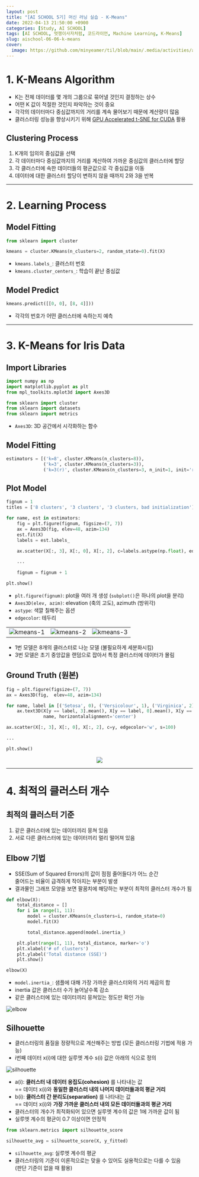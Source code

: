 ```yaml
---
layout: post
title: "[AI SCHOOL 5기] 머신 러닝 실습 - K-Means"
date: 2022-04-13 21:50:00 +0900
categories: [Study, AI SCHOOL]
tags: [AI SCHOOL, 멋쟁이사자처럼, 코드라이언, Machine Learning, K-Means]
slug: aischool-06-06-k-means
cover:
  image: https://github.com/minyeamer/til/blob/main/.media/activities/ai-school/cover.png?raw=true
---
```


# 1. K-Means Algorithm
- K는 전체 데이터를 몇 개의 그룹으로 묶어낼 것인지 결정하는 상수
- 어떤 K 값이 적절한 것인지 파악하는 것이 중요
- 각각의 데이터마다 중심값까지의 거리를 계속 물어보기 때문에 계산량이 많음
- 클러스터링 성능을 향상시키기 위해 [GPU Accelerated t-SNE for CUDA](https://github.com/CannyLab/tsne-cuda) 활용

## Clustering Process

1. K개의 임의의 중심값을 선택
2. 각 데이터마다 중심값까지의 거리를 계산하여 가까운 중심값의 클러스터에 할당
3. 각 클러스터에 속한 데이터들의 평균값으로 각 중심값을 이동
4. 데이터에 대한 클러스터 할당이 변하지 않을 때까지 2와 3을 반복

---

# 2. Learning Process

## Model Fitting

```python
from sklearn import cluster

kmeans = cluster.KMeans(n_clusters=2, random_state=0).fit(X) 
```

- `kmeans.labels_`: 클러스터 번호
- `kmeans.cluster_centers_`: 학습이 끝난 중심값

## Model Predict

```python
kmeans.predict([[0, 0], [8, 4]]))
```

- 각각의 번호가 어떤 클러스터에 속하는지 예측

---

# 3. K-Means for Iris Data

## Import Libraries

```python
import numpy as np
import matplotlib.pyplot as plt
from mpl_toolkits.mplot3d import Axes3D

from sklearn import cluster
from sklearn import datasets
from sklearn import metrics
```

- `Axes3D`: 3D 공간에서 시각화하는 함수

## Model Fitting

```python
estimators = [('k=8', cluster.KMeans(n_clusters=8)),
              ('k=3', cluster.KMeans(n_clusters=3)),
              ('k=3(r)', cluster.KMeans(n_clusters=3, n_init=1, init='random'))]
```

## Plot Model

```python
fignum = 1
titles = ['8 clusters', '3 clusters', '3 clusters, bad initialization']

for name, est in estimators:
    fig = plt.figure(fignum, figsize=(7, 7))
    ax = Axes3D(fig, elev=48, azim=134)
    est.fit(X)
    labels = est.labels_

    ax.scatter(X[:, 3], X[:, 0], X[:, 2], c=labels.astype(np.float), edgecolor='w', s=100)

    ...
    
    fignum = fignum + 1

plt.show()
```

- `plt.figure(fignum)`: plot을 여러 개 생성 (`subplot()`은 하나의 plot을 분리)
- `Axes3D(elev, azim)`: elevation (축의 고도), azimuth (방위각)
- `astype`: 색깔 칠해주는 옵션
- `edgecolor`: 테두리

||||
|:-:|:-:|:-:|
|![kmeans-1](https://github.com/minyeamer/til/blob/main/.media/activities/ai-school/06-machine-learning/06-k-means/kmeans-1.png?raw=true)|![kmeans-2](https://github.com/minyeamer/til/blob/main/.media/activities/ai-school/06-machine-learning/06-k-means/kmeans-2.png?raw=true)|![kmeans-3](https://github.com/minyeamer/til/blob/main/.media/activities/ai-school/06-machine-learning/06-k-means/kmeans-3.png?raw=true)|

- 1번 모델은 8개의 클러스터로 나눈 모델 (불필요하게 세분화시킴)
- 3번 모델은 초기 중앙값을 랜덤으로 잡아서 특정 클러스터에 데이터가 몰림

## Ground Truth (원본)

```python
fig = plt.figure(figsize=(7, 7))
ax = Axes3D(fig,  elev=48, azim=134)

for name, label in [('Setosa', 0), ('Versicolour', 1), ('Virginica', 2)]:
    ax.text3D(X[y == label, 3].mean(), X[y == label, 0].mean(), X[y == label, 2].mean()+2, 
              name, horizontalalignment='center')

ax.scatter(X[:, 3], X[:, 0], X[:, 2], c=y, edgecolor='w', s=100)

...

plt.show()
```

<div style="display:flex; justify-content:center;">
<img src="https://github.com/minyeamer/til/blob/main/.media/activities/ai-school/06-machine-learning/06-k-means/kmeans-4.png?raw=true" style="max-width:500px">
</div>

---

# 4. 최적의 클러스터 개수

## 최적의 클러스터 기준
1. 같은 클러스터에 있는 데이터끼리 뭉쳐 있음
2. 서로 다른 클러스터에 있는 데이터끼리 멀리 떨어져 있음

## Elbow 기법
- SSE(Sum of Squared Errors)의 값이 점점 줄어들다가 어느 순간   
  줄어드는 비율이 급격하게 작아지는 부분이 발생
- 결과물인 그래프 모양을 보면 팔꿈치에 해당하는 부분이 최적의 클러스터 개수가 됨

```python
def elbow(X):
    total_distance = []
    for i in range(1, 11):
        model = cluster.KMeans(n_clusters=i, random_state=0)
        model.fit(X)

        total_distance.append(model.inertia_) 

    plt.plot(range(1, 11), total_distance, marker='o')
    plt.xlabel('# of clusters')
    plt.ylabel('Total distance (SSE)')
    plt.show()

elbow(X)
```

- `model.inertia_`: 샘플에 대해 가장 가까운 클러스터와의 거리 제곱의 합
- inertia 값은 클러스터 수가 늘어날수록 감소
- 같은 클러스터에 있는 데이터끼리 뭉쳐있는 정도만 확인 가능

![elbow](https://github.com/minyeamer/til/blob/main/.media/activities/ai-school/06-machine-learning/06-k-means/elbow.png?raw=true)

## Silhouette
- 클러스터링의 품질을 정량적으로 계산해주는 방법 (모든 클러스터링 기법에 적용 가능)
- i번째 데이터 x(i)에 대한 실루엣 계수 s(i) 값은 아래의 식으로 정의

![silhouette](https://github.com/minyeamer/til/blob/main/.media/activities/ai-school/06-machine-learning/06-k-means/silhouette.png?raw=true)

- a(i): **클러스터 내 데이터 응집도(cohesion)** 를 나타내는 값   
  == 데이터 x(i)와 **동일한 클러스터 내의 나머지 데이터들과의 평균 거리**
- b(i): **클러스터 간 분리도(separation)** 를 나타내는 값   
  == 데이터 x(i)와 **가장 가까운 클러스터 내의 모든 데이터들과의 평균 거리**
- 클러스터의 개수가 최적화되어 있으면 실루엣 계수의 값은 1에 가까운 값이 됨
- 실루엣 계수의 평균이 0.7 이상이면 안정적

```python
from sklearn.metrics import silhouette_score

silhouette_avg = silhouette_score(X, y_fitted)
```

- `silhouette_avg`: 실루엣 계수의 평균
- 클러스터링의 기준이 이론적으로는 맞을 수 있어도 실용적으로는 다를 수 있음   
  (판단 기준이 없을 때 활용)